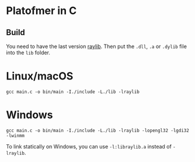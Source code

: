 # Platofmer in C

## Build
You need to have the last version [raylib](https//github.com/raysan5/raylib). 
Then put the `.dll`, `.a` or `.dylib` file into the `lib` folder.

# Linux/macOS
```console
gcc main.c -o bin/main -I./include -L./lib -lraylib
```

# Windows
```console
gcc main.c -o bin/main -I./include -L./lib -lraylib -lopengl32 -lgdi32 -lwinmm
```

To link statically on Windows, you can use `-l:libraylib.a` instead of `-lraylib`.